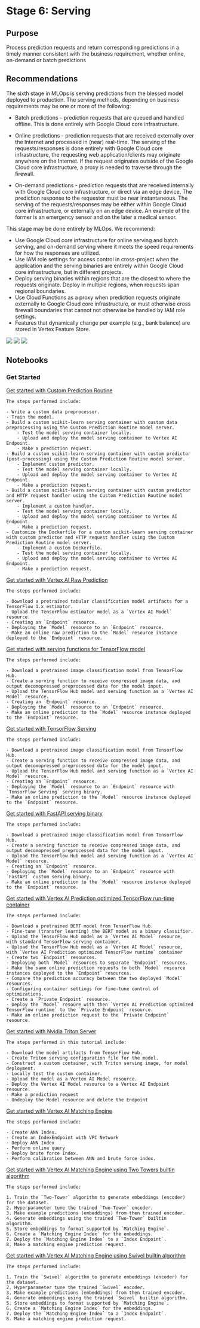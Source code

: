 # Stage 6: Serving

## Purpose

Process prediction requests and return corresponding predictions in a timely manner consistent with the business requirement, whether online, on-demand or batch predictions

## Recommendations  

The sixth stage in MLOps is serving predictions from the blessed model deployed to production. The serving methods, depending on business requirements may be one or more of the following:

- Batch predictions – prediction requests that are queued and handled offline. This is done entirely with Google Cloud core infrastructure.

- Online predictions - prediction requests that are received externally over the Internet and processed in (near) real-time. The serving of the requests/responses is done entirely with Google Cloud core infrastructure, the requesting web application/clients may originate anywhere on the Internet. If the request originates outside of the Google Cloud core infrastructure, a proxy is needed to traverse through the firewall.

- On-demand predictions - prediction requests that are received internally with Google Cloud core infrastructure, or direct via an edge device. The prediction response to the requestor must be near instantaneous. The serving of the requests/responses may be either within Google Cloud core infrastructure, or externally on an edge device. An example of the former is an emergency sensor and on the later a medical sensor.

This stage may be done entirely by MLOps. We recommend:

- Use Google Cloud core infrastructure for online serving and batch serving, and on-demand serving where it meets the speed requirements for how the responses are utilized.
- Use IAM role settings for access control in cross-project when the application and the serving binaries are entirely within Google Cloud core infrastructure, but in different projects.
- Deploy serving binaries within regions that are the closest to where the requests originate. Deploy in multiple regions, when requests span regional boundaries.
- Use Cloud Functions as a proxy when prediction requests originate externally to Google Cloud core infrastructure, or must otherwise cross firewall boundaries that cannot not otherwise be handled by IAM role settings.
- Features that dynamically change per example (e.g., bank balance) are stored in Vertex Feature Store.


<img src='stage6a.png'>
<img src='stage6b.png'>
<img src='stage6c.png'>

## Notebooks

### Get Started

[Get started with Custom Prediction Routine](get_started_with_cpr.ipynb)

```
The steps performed include:

- Write a custom data preprocessor.
- Train the model.
- Build a custom scikit-learn serving container with custom data preprocessing using the Custom Prediction Routine model server.
    - Test the model serving container locally.
    - Upload and deploy the model serving container to Vertex AI Endpoint.
    - Make a prediction request.
- Build a custom scikit-learn serving container with custom predictor (post-processing) using the Custom Prediction Routine model server.
    - Implement custom predictor.
    - Test the model serving container locally.
    - Upload and deploy the model serving container to Vertex AI Endpoint.
    - Make a prediction request.
- Build a custom scikit-learn serving container with custom predictor and HTTP request handler using the Custom Prediction Routine model server.
    - Implement a custom handler.
    - Test the model serving container locally.
    - Upload and deploy the model serving container to Vertex AI Endpoint.
    - Make a prediction request.
- Customize the Dockerfile for a custom scikit-learn serving container with custom predictor and HTTP request handler using the Custom Prediction Routine model server.
    - Implement a custom Dockerfile.
    - Test the model serving container locally.
    - Upload and deploy the model serving container to Vertex AI Endpoint.
    - Make a prediction request.
```

[Get started with Vertex AI Raw Prediction](get_started_with_raw_predict.ipynb)

```
The steps performed include:

- Download a pretrained tabular classification model artifacts for a TensorFlow 1.x estimator.
- Upload the TensorFlow estimator model as a `Vertex AI Model` resource.
- Creating an `Endpoint` resource.
- Deploying the `Model` resource to an `Endpoint` resource.
- Make an online raw prediction to the `Model` resource instance deployed to the `Endpoint` resource.
```


[Get started with serving functions for TensorFlow model](get_started_with_tf_serving_function.ipynb)

```
The steps performed include:

- Download a pretrained image classification model from TensorFlow Hub.
- Create a serving function to receive compressed image data, and output decomopressed preprocessed data for the model input.
- Upload the TensorFlow Hub model and serving function as a `Vertex AI Model` resource.
- Creating an `Endpoint` resource.
- Deploying the `Model` resource to an `Endpoint` resource.
- Make an online prediction to the `Model` resource instance deployed to the `Endpoint` resource.
```

[Get started with TensorFlow Serving](get_started_with_tf_serving.ipynb)

```
The steps performed include:

- Download a pretrained image classification model from TensorFlow Hub.
- Create a serving function to receive compressed image data, and output decomopressed preprocessed data for the model input.
- Upload the TensorFlow Hub model and serving function as a `Vertex AI Model` resource.
- Creating an `Endpoint` resource.
- Deploying the `Model` resource to an `Endpoint` resource with `TensorFlow Serving` serving binary.
- Make an online prediction to the `Model` resource instance deployed to the `Endpoint` resource.
```

[Get started with FastAPI serving binary](get_started_with_fastapi.ipynb)

```
The steps performed include:

- Download a pretrained image classification model from TensorFlow Hub.
- Create a serving function to receive compressed image data, and output decomopressed preprocessed data for the model input.
- Upload the TensorFlow Hub model and serving function as a `Vertex AI Model` resource.
- Creating an `Endpoint` resource.
- Deploying the `Model` resource to an `Endpoint` resource with `FastAPI` custom serving binary.
- Make an online prediction to the `Model` resource instance deployed to the `Endpoint` resource.
```

[Get started with Vertex AI Prediction optimized TensorFlow run-time container](get_started_with_optimized_tfe_bert.ipynb)

```
The steps performed include:

- Download a pretrained BERT model from TensorFlow Hub.
- Fine-tune (transfer learning) the BERT model as a binary classifier.
- Upload the TensorFlow Hub model as a `Vertex AI Model` resource, with standard TensorFlow serving container.
- Upload the TensorFlow Hub model as a `Vertex AI Model` resource, with `Vertex AI Prediction optimized TensorFlow runtime` container
- Create two `Endpoint` resources.
- Deploying both `Model` resources to separate `Endpoint` resources.
- Make the same online prediction requests to both `Model` resource instances deployed to the `Endpoint` resources.
- Compare the prediction accuracy between the two deployed `Model` resources.
- Configuring container settings for fine-tune control of optimizations.
- Create a `Private Endpoint` resource.
- Deploy the `Model` resoure with then `Vertex AI Prediction optimized TensorFlow runtime` to the `Private Endpoint` resource.
- Make an online prediction request to the `Private Endpoint` resource.
```

[Get started with Nvidia Triton Server](get_started_with_nvidia_triton_server.ipynb)

```
The steps performed in this tutorial include:

- Download the model artifacts from TensorFlow Hub.
- Create Triton serving configuration file for the model.
- Construct a custom container, with Triton serving image, for model deployment.
- Locally test the custom container.
- Upload the model as a Vertex AI Model resource.
- Deploy the Vertex AI Model resource to a Vertex AI Endpoint resource.
- Make a prediction request
- Undeploy the Model resource and delete the Endpoint
```

[Get started with Vertex AI Matching Engine](get_started_with_matching_engine.ipynb)

```
The steps performed include:

- Create ANN Index.
- Create an IndexEndpoint with VPC Network
- Deploy ANN Index
- Perform online query
- Deploy brute force Index.
- Perform calibration between ANN and brute force index.
```

[Get started with Vertex AI Matching Engine using Two Towers builtin algorithm](get_started_with_matchine_engine_twotowers.ipynb)

```
The steps performed include:

1. Train the `Two-Tower` algorithm to generate embeddings (encoder) for the dataset.
2. Hyperparameter tune the trained `Two-Tower` encoder.
3. Make example predictions (embeddings) from then trained encoder.
4. Generate embeddings using the trained `Two-Tower` builtin algorithm.
5. Store embeddings to format supported by `Matching Engine`.
6. Create a `Matching Engine Index` for the embeddings.
7. Deploy the `Matching Engine Index` to a `Index Endpoint`.
8. Make a matching engine prediction request.
```

[Get started with Vertex AI Matching Engine using Swivel builtin algorithm](get_started_with_matchine_swivel.ipynb)

```
The steps performed include:

1. Train the `Swivel` algorithm to generate embeddings (encoder) for the dataset.
2. Hyperparameter tune the trained `Swivel` encoder.
3. Make example predictions (embeddings) from then trained encoder.
4. Generate embeddings using the trained `Swivel` builtin algorithm.
5. Store embeddings to format supported by `Matching Engine`.
6. Create a `Matching Engine Index` for the embeddings.
7. Deploy the `Matching Engine Index` to a `Index Endpoint`.
8. Make a matching engine prediction request.
```
